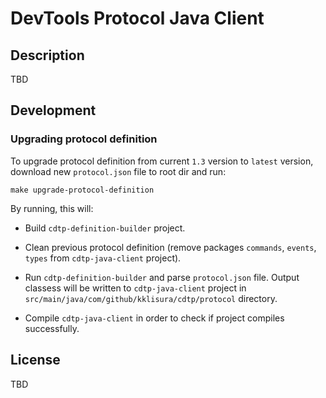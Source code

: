 # DevTools Protocol Java Client

## Description

TBD

## Development

### Upgrading protocol definition

To upgrade protocol definition from current `1.3` version to `latest` version, download new `protocol.json` file to root dir and run:

```
make upgrade-protocol-definition
```

By running, this will:

 - Build `cdtp-definition-builder` project.
 
 - Clean previous protocol definition (remove packages `commands`, `events`, `types` from `cdtp-java-client` project).
 
 - Run `cdtp-definition-builder` and parse `protocol.json` file. Output classess will be written to `cdtp-java-client` project in `src/main/java/com/github/kklisura/cdtp/protocol` directory.

 - Compile `cdtp-java-client` in order to check if project compiles successfully.

## License

TBD
